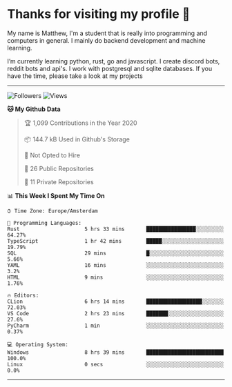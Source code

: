 # Thanks for visiting my profile 👋
My name is Matthew, I'm a student that is really into programming and computers in general. I mainly do backend development and machine learning.


I’m currently learning python, rust, go and javascript. I create discord bots, reddit bots and api's. I work with postgresql and sqlite databases. If you have the time, please take a look at my projects

---
![Followers](https://img.shields.io/github/followers/DankDumpster?style=social)
![Views](https://komarev.com/ghpvc/?username=DankDumpster&style=flat-square&color=green)
<!--START_SECTION:waka-->
**🐱 My Github Data** 

> 🏆 1,099 Contributions in the Year 2020
 > 
> 📦 144.7 kB Used in Github's Storage 
 > 
> 🚫 Not Opted to Hire
 > 
> 📜 26 Public Repositories
 > 
> 🔑 11 Private Repositories 

📊 **This Week I Spent My Time On** 

```text
⌚︎ Time Zone: Europe/Amsterdam

💬 Programming Languages: 
Rust                     5 hrs 33 mins       ████████████████░░░░░░░░░   64.27% 
TypeScript               1 hr 42 mins        █████░░░░░░░░░░░░░░░░░░░░   19.79% 
SQL                      29 mins             █░░░░░░░░░░░░░░░░░░░░░░░░   5.66% 
YAML                     16 mins             ░░░░░░░░░░░░░░░░░░░░░░░░░   3.2% 
HTML                     9 mins              ░░░░░░░░░░░░░░░░░░░░░░░░░   1.76%

🔥 Editors: 
CLion                    6 hrs 14 mins       ██████████████████░░░░░░░   72.03% 
VS Code                  2 hrs 23 mins       ███████░░░░░░░░░░░░░░░░░░   27.6% 
PyCharm                  1 min               ░░░░░░░░░░░░░░░░░░░░░░░░░   0.37%

💻 Operating System: 
Windows                  8 hrs 39 mins       █████████████████████████   100.0% 
Linux                    0 secs              ░░░░░░░░░░░░░░░░░░░░░░░░░   0.0%

```


<!--END_SECTION:waka-->
-------
